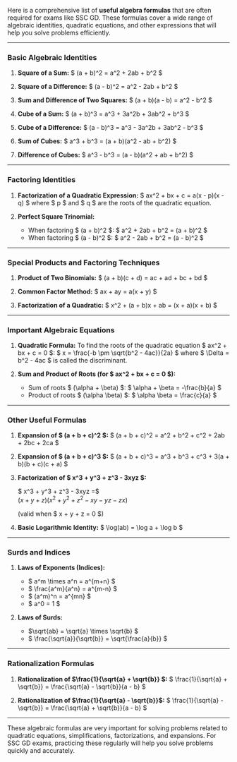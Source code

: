 Here is a comprehensive list of **useful algebra formulas** that are often required for exams like SSC GD. These formulas cover a wide range of algebraic identities, quadratic equations, and other expressions that will help you solve problems efficiently.

---

### Basic Algebraic Identities

1. **Square of a Sum:**
   $
   (a + b)^2 = a^2 + 2ab + b^2
   $

2. **Square of a Difference:**
   $
   (a - b)^2 = a^2 - 2ab + b^2
   $

3. **Sum and Difference of Two Squares:**
   $
   (a + b)(a - b) = a^2 - b^2
   $

4. **Cube of a Sum:**
   $
   (a + b)^3 = a^3 + 3a^2b + 3ab^2 + b^3
   $

5. **Cube of a Difference:**
   $
   (a - b)^3 = a^3 - 3a^2b + 3ab^2 - b^3
   $

6. **Sum of Cubes:**
   $
   a^3 + b^3 = (a + b)(a^2 - ab + b^2)
   $

7. **Difference of Cubes:**
   $
   a^3 - b^3 = (a - b)(a^2 + ab + b^2)
   $

---

### Factoring Identities

1. **Factorization of a Quadratic Expression:**
   $
   ax^2 + bx + c = a(x - p)(x - q)
   $
   where $ p $ and $ q $ are the roots of the quadratic equation.

2. **Perfect Square Trinomial:**
   - When factoring $ (a + b)^2 $:
   $
   a^2 + 2ab + b^2 = (a + b)^2
   $
   - When factoring $ (a - b)^2 $:
   $
   a^2 - 2ab + b^2 = (a - b)^2
   $

---

### Special Products and Factoring Techniques

1. **Product of Two Binomials:**
   $
   (a + b)(c + d) = ac + ad + bc + bd
   $

2. **Common Factor Method:**
   $
   ax + ay = a(x + y)
   $

3. **Factorization of a Quadratic:**
   $
   x^2 + (a + b)x + ab = (x + a)(x + b)
   $

---

### Important Algebraic Equations

1. **Quadratic Formula:**
   To find the roots of the quadratic equation $ ax^2 + bx + c = 0 $:
   $
   x = \frac{-b \pm \sqrt{b^2 - 4ac}}{2a}
   $
   where $ \Delta = b^2 - 4ac $ is called the discriminant.

2. **Sum and Product of Roots (for $ ax^2 + bx + c = 0 $):**
   - Sum of roots $ (\alpha + \beta) $:
     $
     \alpha + \beta = -\frac{b}{a}
     $
   - Product of roots $ (\alpha \beta) $:
     $
     \alpha \beta = \frac{c}{a}
     $

---

### Other Useful Formulas

1. **Expansion of $ (a + b + c)^2 $:**
   $
   (a + b + c)^2 = a^2 + b^2 + c^2 + 2ab + 2bc + 2ca
   $

2. **Expansion of $ (a + b + c)^3 $:**
   $
   (a + b + c)^3 = a^3 + b^3 + c^3 + 3(a + b)(b + c)(c + a)
   $

3. **Factorization of $ x^3 + y^3 + z^3 - 3xyz $:**

   $ x^3 + y^3 + z^3 - 3xyz =$ \
    $(x + y + z)(x^2 + y^2 + z^2 - xy - yz - zx)$
   
   (valid when $ x + y + z = 0 $)

5. **Basic Logarithmic Identity:**
   $
   \log(ab) = \log a + \log b
   $

---

### Surds and Indices

1. **Laws of Exponents (Indices):**
   - $ a^m \times a^n = a^{m+n} $
   - $ \frac{a^m}{a^n} = a^{m-n} $
   - $ (a^m)^n = a^{mn} $
   - $ a^0 = 1 $

2. **Laws of Surds:**
   - $\sqrt{ab} = \sqrt{a} \times \sqrt{b} $
   - $ \frac{\sqrt{a}}{\sqrt{b}} = \sqrt{\frac{a}{b}} $

---

### Rationalization Formulas

1. **Rationalization of  $\frac{1}{\sqrt{a} + \sqrt{b}} $:**
   $
   \frac{1}{\sqrt{a} + \sqrt{b}} = \frac{\sqrt{a} - \sqrt{b}}{a - b}
   $

2. **Rationalization of $\frac{1}{\sqrt{a} - \sqrt{b}}$:**
$
   \frac{1}{\sqrt{a} - \sqrt{b}} = \frac{\sqrt{a} + \sqrt{b}}{a - b}
$

---

These algebraic formulas are very important for solving problems related to quadratic equations, simplifications, factorizations, and expansions. For SSC GD exams, practicing these regularly will help you solve problems quickly and accurately.
